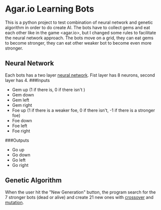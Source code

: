Agar.io Learning Bots
=====================
This is a python project to test combination of neural network and genetic algorithm in order to do create AI.
The bots have to collect gems and eat each other like in the game <agar.io>,
but I changed some rules to facilitate the neural network approach. The bots move on a grid, they can eat gems to become
 stronger, they can eat other weaker bot to become even more stronger.

Neural Network
--------------
Each bots has a two layer [neural network](https://en.wikipedia.org/wiki/Artificial_neural_network).
Fist layer has 8 neurons, second layer has 4.
###Inputs
* Gem up (1 if there is, 0  if there isn't )
* Gem down
* Gem left
* Gem right
* Foe up (1 if there is a weaker foe, 0 if there isn't, -1 if there is a stronger foe)
* Foe down
* Foe left
* Foe right

###Outputs
* Go up
* Go down
* Go left
* Go right

Genetic Algorithm
-----------------
When the user hit the "New Generation" button, the program search for the 7 stronger bots (dead or alive) and create 21 new ones with
[crossover](https://en.wikipedia.org/wiki/Crossover_%28genetic_algorithm%29) 
and [mutation](https://en.wikipedia.org/wiki/Mutation_%28genetic_algorithm%29).

